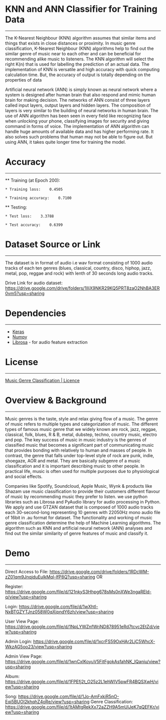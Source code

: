 
# KNN and ANN Classifier for Training Data
-------------------------------------------
The K-Nearest Neighbour (KNN) algorithm assumes that similar items and things that exists in close distances or proximity. In music genre classification, K-Nearest Neighbour (KNN) algorithms help to find out the similar genre of music near to each other and can be beneficial for recommending alike music to listeners. The KNN algorithm will select the right K(n) that is used for labelling the prediction of an actual data. The implementation of KNN is versatile and high accuracy with quick computing calculation time. But, the accuracy of output is totally depending on the properties of data

Artificial neural network (ANN) is simply known as neural network where a system is designed after human brain that also respond and mimic human brain for making decision. The networks of ANN consist of three layers called input layers, output layers and hidden layers. The composition of layers is very similar to the building of neural networks in human brain.  The use of ANN algorithm has been seen in every field like recognizing face when unlocking your phone, classifying images for security and giving command in forms of voice. The implementation of ANN algorithm can handle huge amounts of available data and has higher performing rate. It also solves such problems that human may not be able to figure out. But using ANN, it takes quite longer time for training the model.

# Accuracy
--------
** Training (at Epoch 200):
    
    * Training loss:    0.4505
    
    * Training accuracy:    0.7100

 ** Testing:
    
    * Test loss:    3.3788
    
    * Test accuracy:    0.6399

# Dataset Source or Link
----------------------
The dataset is in format of audio i.e wav format consisting of 1000 audio tracks of each ten genres (blues, classical, country, disco, hiphop, jazz, metal, pop, reggae and rock) with lenth of 30 seconds long audio tracks. 
		 
Drive Link for audio dataset: https://drive.google.com/drive/folders/1IIjX9NKR29KQ5PRT8zaO2NhBA3ER0vm5?usp=sharing
		 

# Dependencies
--------------
 * [Keras](https://keras.io)
 * [Numpy](http://www.numpy.org)
 * [Librosa](https://librosa.github.io) - for audio feature extraction


# License
----------
[Music Genre Classification | Licence](./LICENSE)

# Overview & Background
----------------------
Music genres is the taste, style and relax giving flow of a music. The genre of music refers to multiple types and categorization of music. The different types of famous music genre that we widely known are rock, jazz, reggae, classical, folk, blues, R & B, metal, dubstep, techno, country music, electro and pop. The key success of music in music industry is the genres of classified music that becomes a significant part of communicating music that provides bonding with relatively to human and masses of people. In contrast, the genre that falls under top-level style of rock are punk, indie, shoegaze, AOR and metal. They are basically subgenre of a music classification and it is important describing music to other people. In practical life, music is often used for multiple purposes due to physiological and social effects.  

Companies like Spotify, Soundcloud, Apple Music, Wynk & products like Shazam use music classification to provide their customers different flavour of music by recommending music they prefer to listen. we use python libraries such as Librosa and PyAudio library for audio processing in Python. We apply and use GTZAN dataset that is composed of 1000 audio tracks each 30-second-long representing 10 genres with 22050Hz mono audio file of 16bit in .au format for dataset. The functionality and working of music genre classification determine the help of Machine Learning algorithms. The algorithm such as KNN and artificial neural network (ANN) analyses and find out the similar similarity of genre features of music and classify it. 

# Demo
------
Direct Access to File: https://drive.google.com/drive/folders/1RDcWM-zZ01qm9JnqjduEulkMql-lfP8Q?usp=sharing
                                   OR
								   
Register: https://drive.google.com/file/d/121nkyS3Hhpg678sMs0nXWe3ngaREld-q/view?usp=sharing

Login: https://drive.google.com/file/d/1wXhtl-NxBTGZYTJnz058W0qXipndY6zh/view?usp=sharing

User View Page: https://drive.google.com/file/d/1NpLYWZnfWrjND878951eRd7tcvc2EtZd/view?usp=sharing

Admin Login: https://drive.google.com/file/d/1xcrFS59OxHAr2LjC5WhcX-WkzAG5oo23/view?usp=sharing

Admin View Page: https://drive.google.com/file/d/1wnCxlKoyuV5FitFgokAsfahNK_IQaniu/view?usp=sharing

Album: https://drive.google.com/file/d/1FPEfj2t_O25z2L1ehWIV5pwFR4BQSXwH/view?usp=sharing

Song: https://drive.google.com/file/d/1Jo-AmFxkiR5nO-Eqi5BUOI2khqhZ4oRe/view?usp=sharing
 Genre Classification: https://drive.google.com/file/d/1tAMtgRekXx72aZZH9A5mUlJeK7qQEFKr/view?usp=sharing

